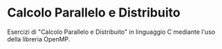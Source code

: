 # Calcolo Parallelo e Distribuito
Esercizi di "Calcolo Parallelo e Distribuito" in linguaggio C mediante l'uso della libreria OpenMP.
